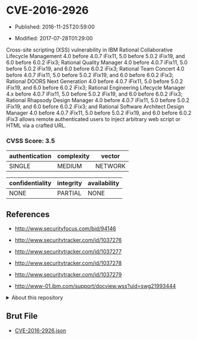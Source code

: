 # CVE-2016-2926

- Published: 2016-11-25T20:59:00

- Modified: 2017-07-28T01:29:00

Cross-site scripting (XSS) vulnerability in IBM Rational Collaborative Lifecycle Management 4.0 before 4.0.7 iFix11, 5.0 before 5.0.2 iFix19, and 6.0 before 6.0.2 iFix3; Rational Quality Manager 4.0 before 4.0.7 iFix11, 5.0 before 5.0.2 iFix19, and 6.0 before 6.0.2 iFix3; Rational Team Concert 4.0 before 4.0.7 iFix11, 5.0 before 5.0.2 iFix19, and 6.0 before 6.0.2 iFix3; Rational DOORS Next Generation 4.0 before 4.0.7 iFix11, 5.0 before 5.0.2 iFix19, and 6.0 before 6.0.2 iFix3; Rational Engineering Lifecycle Manager 4.x before 4.0.7 iFix11, 5.0 before 5.0.2 iFix19, and 6.0 before 6.0.2 iFix3; Rational Rhapsody Design Manager 4.0 before 4.0.7 iFix11, 5.0 before 5.0.2 iFix19, and 6.0 before 6.0.2 iFix3; and Rational Software Architect Design Manager 4.0 before 4.0.7 iFix11, 5.0 before 5.0.2 iFix19, and 6.0 before 6.0.2 iFix3 allows remote authenticated users to inject arbitrary web script or HTML via a crafted URL.

### CVSS Score: **3.5**

| authentication | complexity | vector |
| --- | --- | --- |
| SINGLE | MEDIUM | NETWORK |

| confidentiality | integrity | availability |
| --- | --- | --- |
| NONE | PARTIAL | NONE |

## References

* http://www.securityfocus.com/bid/94146

* http://www.securitytracker.com/id/1037276

* http://www.securitytracker.com/id/1037277

* http://www.securitytracker.com/id/1037278

* http://www.securitytracker.com/id/1037279

* http://www-01.ibm.com/support/docview.wss?uid=swg21993444

<details>
<summary>About this repository</summary> 

  This repository is part of the project [Live Hack CVE](https://github.com/Live-Hack-CVE). Main website can be found [www.live-hack.org](https://www.live-hack.org) 
  
  Made by [Sn0wAlice](https://github.com/Sn0wAlice) for the people that care about security and need to have a feed of the latest CVEs. Hope you enjoy it, don't forget to star the repo and follow me on [Twitter](https://twitter.com/Sn0wAlice) and [Github](https://github.com/Sn0wAlice). And that is my [personnal website](https://www.alice-snow.me/)

  - [Home Page](https://github.com/Live-Hack-CVE)
  - [Framework](https://github.com/Live-Hack-CVE/cve-framework)
  - [CVE database](https://github.com/Live-Hack-CVE/full_database)
  - [Changelog](https://github.com/Live-Hack-CVE/Changelog)
</details>

## Brut File

* [CVE-2016-2926.json](https://raw.githubusercontent.com/Live-Hack-CVE/full_database/main/cves/2016/CVE-2016-2926.json)

